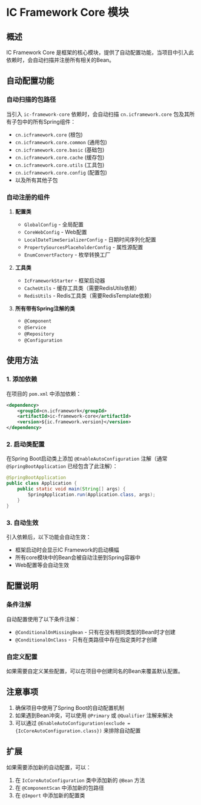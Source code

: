 # IC Framework Core 模块

## 概述

IC Framework Core 是框架的核心模块，提供了自动配置功能，当项目中引入此依赖时，会自动扫描并注册所有相关的Bean。

## 自动配置功能

### 自动扫描的包路径

当引入 `ic-framework-core` 依赖时，会自动扫描 `cn.icframework.core` 包及其所有子包中的所有Spring组件：

- `cn.icframework.core` (根包)
- `cn.icframework.core.common` (通用包)
- `cn.icframework.core.basic` (基础包)
- `cn.icframework.core.cache` (缓存包)
- `cn.icframework.core.utils` (工具包)
- `cn.icframework.core.config` (配置包)
- 以及所有其他子包

### 自动注册的组件

1. **配置类**
   - `GlobalConfig` - 全局配置
   - `CoreWebConfig` - Web配置
   - `LocalDateTimeSerializerConfig` - 日期时间序列化配置
   - `PropertySourcesPlaceholderConfig` - 属性源配置
   - `EnumConvertFactory` - 枚举转换工厂

2. **工具类**
   - `IcFrameworkStarter` - 框架启动器
   - `CacheUtils` - 缓存工具类（需要RedisUtils依赖）
   - `RedisUtils` - Redis工具类（需要RedisTemplate依赖）

3. **所有带有Spring注解的类**
   - `@Component`
   - `@Service`
   - `@Repository`
   - `@Configuration`

## 使用方法

### 1. 添加依赖

在项目的 `pom.xml` 中添加依赖：

```xml
<dependency>
    <groupId>cn.icframework</groupId>
    <artifactId>ic-framework-core</artifactId>
    <version>${ic.framework.version}</version>
</dependency>
```

### 2. 启动类配置

在Spring Boot启动类上添加 `@EnableAutoConfiguration` 注解（通常 `@SpringBootApplication` 已经包含了此注解）：

```java
@SpringBootApplication
public class Application {
    public static void main(String[] args) {
        SpringApplication.run(Application.class, args);
    }
}
```

### 3. 自动生效

引入依赖后，以下功能会自动生效：

- 框架启动时会显示IC Framework的启动横幅
- 所有core模块中的Bean会被自动注册到Spring容器中
- Web配置等会自动生效

## 配置说明

### 条件注解

自动配置使用了以下条件注解：

- `@ConditionalOnMissingBean` - 只有在没有相同类型的Bean时才创建
- `@ConditionalOnClass` - 只有在类路径中存在指定类时才创建

### 自定义配置

如果需要自定义某些配置，可以在项目中创建同名的Bean来覆盖默认配置。

## 注意事项

1. 确保项目中使用了Spring Boot的自动配置机制
2. 如果遇到Bean冲突，可以使用 `@Primary` 或 `@Qualifier` 注解来解决
3. 可以通过 `@EnableAutoConfiguration(exclude = {IcCoreAutoConfiguration.class})` 来排除自动配置

## 扩展

如果需要添加新的自动配置，可以：

1. 在 `IcCoreAutoConfiguration` 类中添加新的 `@Bean` 方法
2. 在 `@ComponentScan` 中添加新的包路径
3. 在 `@Import` 中添加新的配置类 